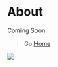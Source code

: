 # About

Coming Soon

> Go [Home](../index.md)

![](https://telemetry.sharepointpnp.com/sp-dev-solutions/ColumnFormatter/wiki/About)